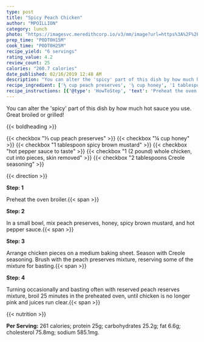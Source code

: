 ```yaml
---
type: post
title: "Spicy Peach Chicken"
author: "MPOILLION"
category: lunch
photo: "https://imagesvc.meredithcorp.io/v3/mm/image?url=https%3A%2F%2Fimages.media-allrecipes.com%2Fuserphotos%2F2138270.jpg"
prep_time: "P0DT0H15M"
cook_time: "P0DT0H25M"
recipe_yield: "6 servings"
rating_value: 4.2
review_count: 25
calories: "260.7 calories"
date_published: 02/16/2019 12:48 AM
description: "You can alter the 'spicy' part of this dish by how much hot sauce you use. Great broiled or grilled!"
recipe_ingredient: ['⅓ cup peach preserves', '¼ cup honey', '1 tablespoon spicy brown mustard', 'hot pepper sauce to taste', '1 (2 pound) whole chicken, cut into pieces, skin removed', '2 tablespoons Creole seasoning']
recipe_instructions: [{'@type': 'HowToStep', 'text': 'Preheat the oven broiler.\n'}, {'@type': 'HowToStep', 'text': 'In a small bowl, mix peach preserves, honey, spicy brown mustard, and hot pepper sauce.\n'}, {'@type': 'HowToStep', 'text': 'Arrange chicken pieces on a medium baking sheet. Season with Creole seasoning. Brush with the peach preserves mixture, reserving some of the mixture for basting.\n'}, {'@type': 'HowToStep', 'text': 'Turning occasionally and basting often with reserved peach reserves mixture, broil 25 minutes in the preheated oven, until chicken is no longer pink and juices run clear.\n'}]
---
```


You can alter the 'spicy' part of this dish by how much hot sauce you use. Great broiled or grilled! 

{{< boldheading >}}

{{< checkbox "⅓ cup peach preserves" >}}
{{< checkbox "¼ cup honey" >}}
{{< checkbox "1 tablespoon spicy brown mustard" >}}
{{< checkbox "hot pepper sauce to taste" >}}
{{< checkbox "1 (2 pound) whole chicken, cut into pieces, skin removed" >}}
{{< checkbox "2 tablespoons Creole seasoning" >}}


{{< direction >}}

**Step: 1**

Preheat the oven broiler.{{< span >}}

**Step: 2**

In a small bowl, mix peach preserves, honey, spicy brown mustard, and hot pepper sauce.{{< span >}}

**Step: 3**

Arrange chicken pieces on a medium baking sheet. Season with Creole seasoning. Brush with the peach preserves mixture, reserving some of the mixture for basting.{{< span >}}

**Step: 4**

Turning occasionally and basting often with reserved peach reserves mixture, broil 25 minutes in the preheated oven, until chicken is no longer pink and juices run clear.{{< span >}}

{{< nutrition >}}

**Per Serving:** 261 calories; protein 25g; carbohydrates 25.2g; fat 6.6g; cholesterol 75.8mg; sodium 585.1mg.